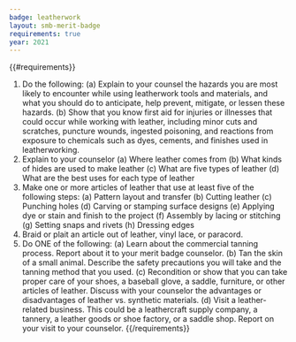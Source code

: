 ```yaml
---
badge: leatherwork
layout: smb-merit-badge
requirements: true
year: 2021
---
```


{{#requirements}}
1. Do the following:
    (a) Explain to your counsel the hazards you are most likely to encounter while using leatherwork tools and materials, and what you should do to anticipate, help prevent, mitigate, or lessen these hazards.
    (b) Show that you know first aid for injuries or illnesses that could occur while working with leather, including minor cuts and scratches, puncture wounds, ingested poisoning, and reactions from exposure to chemicals such as dyes, cements, and finishes used in leatherworking.
2. Explain to your counselor
    (a) Where leather comes from
    (b) What kinds of hides are used to make leather
    (c) What are five types of leather
    (d) What are the best uses for each type of leather
3. Make one or more articles of leather that use at least five of the following steps:
    (a) Pattern layout and transfer
    (b) Cutting leather
    (c) Punching holes
    (d) Carving or stamping surface designs
    (e) Applying dye or stain and finish to the project
    (f) Assembly by lacing or stitching
    (g) Setting snaps and rivets
    (h) Dressing edges
4. Braid or plait an article out of leather, vinyl lace, or paracord.
5. Do ONE of the following:
    (a) Learn about the commercial tanning process. Report about it to your merit badge counselor.
    (b) Tan the skin of a small animal. Describe the safety precautions you will take and the tanning method that you used.
    (c) Recondition or show that you can take proper care of your shoes, a baseball glove, a saddle, furniture, or other articles of leather. Discuss with your counselor the advantages or disadvantages of leather vs. synthetic materials.
    (d) Visit a leather-related business. This could be a leathercraft supply company, a tannery, a leather goods or shoe factory, or a saddle shop. Report on your visit to your counselor.
{{/requirements}}
